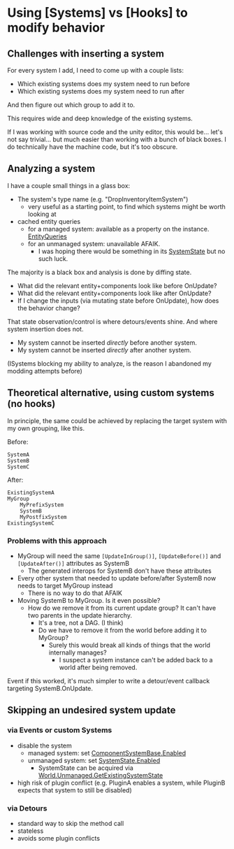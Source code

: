 # Using [Systems] vs [Hooks] to modify behavior

## Challenges with inserting a system
For every system I add, I need to come up with a couple lists:
- Which existing systems does my system need to run before
- Which existing systems does my system need to run after

And then figure out which group to add it to.

This requires wide and deep knowledge of the existing systems.

If I was working with source code and the unity editor, this would be... let's not say trivial... but much easier than working with a bunch of black boxes. I do technically have the machine code, but it's too obscure.

## Analyzing a system
I have a couple small things in a glass box:
- The system's type name (e.g. "DropInventoryItemSystem")
  - very useful as a starting point, to find which systems might be worth looking at
- cached entity queries
  - for a managed system: available as a property on the instance. [EntityQueries](https://docs.unity3d.com/Packages/com.unity.entities@1.3/api/Unity.Entities.ComponentSystemBase.EntityQueries.html)
  - for an unmanaged system: unavailable AFAIK.
    - I was hoping there would be something in its [SystemState](https://docs.unity3d.com/Packages/com.unity.entities@1.3/api/Unity.Entities.SystemState.html) but no such luck.

The majority is a black box and analysis is done by diffing state.
- What did the relevant entity+components look like before OnUpdate?
- What did the relevant entity+components look like after OnUpdate?
- If I change the inputs (via mutating state before OnUpdate), how does the behavior change?

That state observation/control is where detours/events shine. And where system insertion does not.
- My system cannot be inserted *directly* before another system.
- My system cannot be inserted *directly* after another system.

(ISystems blocking my ability to analyze, is the reason I abandoned my modding attempts before)


## Theoretical alternative, using custom systems (no hooks)

In principle, the same could be achieved by replacing the target system with my own grouping, like this.

Before:
```
SystemA
SystemB
SystemC
```
After:
```
ExistingSystemA
MyGroup
    MyPrefixSystem
    SystemB
    MyPostfixSystem
ExistingSystemC
```

### Problems with this approach
- MyGroup will need the same `[UpdateInGroup()]`, `[UpdateBefore()]` and `[UpdateAfter()]` attributes as SystemB
  - The generated interops for SystemB don't have these attributes
- Every other system that needed to update before/after SystemB now needs to target MyGroup instead
  - There is no way to do that AFAIK
- Moving SystemB to MyGroup. Is it even possible?
  - How do we remove it from its current update group? It can't have two parents in the update hierarchy.
    - It's a tree, not a DAG. (I think)
    - Do we have to remove it from the world before adding it to MyGroup?
      - Surely this would break all kinds of things that the world internally manages?
        - I suspect a system instance can't be added back to a world after being removed.

Event if this worked, it's much simpler to write a detour/event callback targeting SystemB.OnUpdate.


## Skipping an undesired system update

### via Events or custom Systems
- disable the system
  - managed system: set [ComponentSystemBase.Enabled](https://docs.unity3d.com/Packages/com.unity.entities@1.3/api/Unity.Entities.ComponentSystemBase.Enabled.html)
  - unmanaged system: set [SystemState.Enabled](https://docs.unity3d.com/Packages/com.unity.entities@1.3/api/Unity.Entities.SystemState.Enabled.html)
    - SystemState can be acquired via [World.Unmanaged.GetExistingSystemState](https://docs.unity3d.com/Packages/com.unity.entities@1.3/api/Unity.Entities.WorldUnmanaged.GetExistingSystemState.html)
- high risk of plugin conflict (e.g. PluginA enables a system, while PluginB expects that system to still be disabled)

### via Detours
- standard way to skip the method call
- stateless
- avoids some plugin conflicts
